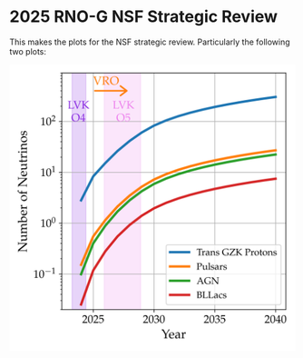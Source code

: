 # 2025 RNO-G NSF Strategic Review

This makes the plots for the NSF strategic review.
Particularly the following two plots:

![alt text](plot_limit/num_vs_time.png "Num Neutrinos vs Time")